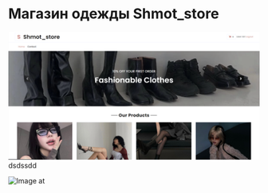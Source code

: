 Магазин одежды Shmot_store
============
![Image alt](https://github.com/LAshinCHE/shmot_store/blob/main/index.png)
dsdssdd

![Image at](https://github.com/LAshinCHE/shmot_store/blob/main/index2.pngg)

